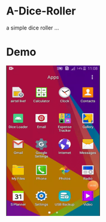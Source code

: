# A-Dice-Roller
a simple dice roller ...


# Demo

<img src="https://github.com/Avinash-dev-code/A-Dice-Roller/blob/master/add.gif" height=400 width=250></img>
